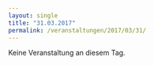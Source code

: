 ```yaml
---
layout: single
title: "31.03.2017"
permalink: /veranstaltungen/2017/03/31/
---
```


Keine Veranstaltung an diesem Tag.
